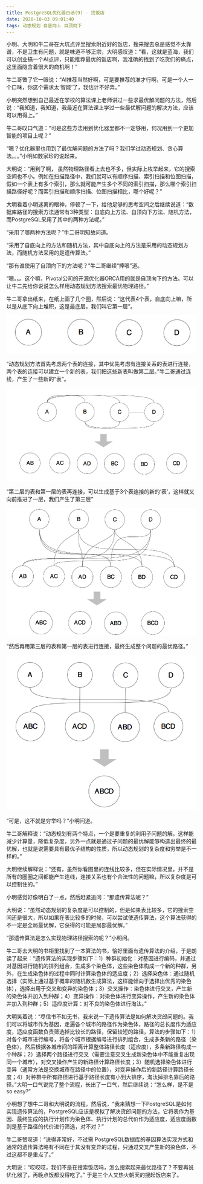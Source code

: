 ```yaml
---
title: PostgreSQL优化器白话(9) - 找饭店
date: 2020-10-03 09:01:40
tags: 动态规划 自底向上 自顶向下
---
```



小明、大明和牛二哥在大坑点评里搜索附近好的饭店，搜来搜去总是感觉不太靠谱，不是卫生有问题，就是味道不够正宗，大明感叹道：“看，这就是蓝海，我们可以创业搞一个AI点评，只能推荐最优的饭店啊，我准确的找到了吃货们的痛点，这里面隐含着很大的商机啊！”

牛二哥瞥了它一眼说：“AI推荐当然好啊，可是要推荐的准才行啊，可是一个人一个口味，你这个需求太‘智能’了，我估计不好弄。”

小明突然想到自己最近在学校的算法课上老师讲过一些求最优解问题的方法，然后说：“我知道，我知道，我最近在算法课上学过一些最优解问题的解决方法，应该可以用得上。”

<!-- more -->

牛二哥叹口气道：“可是这些方法用到优化器里都不一定够用，何况用到一个更加智能的项目上呢？”

“嗯？优化器里也用到了最优解问题的方法了吗？我们学过动态规划、贪心算法。。。”小明如数家珍的说起来。

大明说：“用到了啊， 虽然物理路径看上去也不多，但实际上枚举起来，它的搜索空间也不小。例如在扫描路径中，我们就可以有顺序扫描、索引扫描和位图扫描，假如一个表上有多个索引，那么就可能产生多个不同的索引扫描，那么哪个索引扫描路径好呢？而索引扫描和顺序扫描、位图扫描相比，哪个好呢？”

大明看着小明迷离的眼神，停顿了一下，给他足够的思考空间之后继续说道：“数据库路径的搜索方法通常有3种类型：自底向上方法、自顶向下方法、随机方法，而PostgreSQL采用了其中的两种方法呢。”

“采用了哪两种方法呢？”牛二哥明知故问道。

“采用了自底向上的方法和随机方法，其中自底向上的方法是采用的动态规划方法，而随机方法采用的是遗传算法。”

“那有谁使用了自顶向下的方法呢？”牛二哥继续“捧哏”道。

“嗯。。。这个嘛，Pivotal公司的开源优化器ORCA用的就是自顶向下的方法。可以让牛二先给你说说怎么样用动态规划方法搜索最优物理路径。”

牛二哥拿出纸来，在纸上画了几个圈，然后说：“这代表4个表，自底向上嘛，所以是从底下向上堆积，这是最底层，我们叫它第一层”。

![](./postgresql-optimizer-outline-9/1.png) 

“动态规划方法首先考虑两个表的连接，其中优先考虑有连接关系的表进行连接，两个表的连接可以建立一个新的表，我们把这些新表叫做第二层。”牛二哥通过连线，产生了一些新的“表”。

![](./postgresql-optimizer-outline-9/2.png) 

“第二层的表和第一层的表再连接，可以生成基于3个表连接的新的‘表’，这样就又向前推进了一层，我们产生了第三层”

![](./postgresql-optimizer-outline-9/3.png) 
 
“然后再用第三层的表和第一层的表进行连接，最终生成整个问题的最优路径。”

![](./postgresql-optimizer-outline-9/4.png) 
 
“可是，这不就是穷举吗？”小明问道。

牛二哥解释说：“动态规划有两个特点，一个是要重复的利用子问题的解，这样能减少计算量，降低复杂度，另外一点就是通过子问题的最优解能够构造出最终的最优解，也就是说需要具有最优子结构的性质，所以动态规划的复杂度和穷举是不一样的。”

大明继续解释说：“还有，虽然你看图里的连线比较多，但在实际情况里，并不是所有的圈圈之间都能产生连线，连接关系也有个合法性的问题嘛，所以复杂度是可以控制住的。”

小明感觉好像明白了一点，然后赶紧追问：“那遗传算法呢？”

大明说：“虽然动态规划的复杂度是可以控制的，但是如果表比较多，它的搜索空间还是很大，所以如果在表比较多的时候，可以尝试使遗传算法，这个算法获得的不一定是全局最优解，它获得的可能是局部最优解。”

“那遗传算法是怎么实现物理路径搜索的呢？”小明问。

牛二哥去大明的书柜里找到了一本算法的书，恰好里面有遗传算法的介绍，于是朗读了起来：“遗传算法的实现步骤如下：1）种群初始化：对基因进行编码，并通过对基因进行随机的排列组合，生成多个染色体，这些染色体构成一个新的种群，另外，在生成染色体的过程中同时计算染色体的适应度；2）选择染色体：通过随机选择（实际上通过基于概率的随机数生成算法，这样能倾向于选择出优秀的染色体），选择出用于交叉和变异的染色体；3）交叉操作：染色体进行交叉，产生新的染色体并加入到种群；4）变异操作：对染色体进行变异操作，产生新的染色体并加入到种群；5）适应度计算：对不良的染色体进行淘汰。”

大明笑着说：“尽信书不如无书，我来说一下遗传算法是如何解决货郎问题的。我们可以将城市作为基因，走遍各个城市的路径作为染色体，路径的总长度作为适应度，适应度函数负责筛选掉比较长的路径，保留较短的路径，算法的步骤如下：1）对各个城市进行编号，将各个城市根据编号进行排列组合，生成多条新的路径（染色体），然后根据各城市间的距离计算整体路径长度（适应度），多条新路径构成一个种群；2）选择两个路径进行交叉（需要注意交叉生成新染色体中不能重复出现同一个城市），对交叉操作产生的新路径计算路径长度；3）随机选择染色体进行变异（通常方法是交换城市在路径中的位置），对变异操作后的新路径计算路径长度；4）对种群中所有路径进行基于路径长度有小到大排序，淘汰掉排名靠后的路径。”大明一口气说完了整个流程，长出了一口气，然后继续说：“怎么样，是不是so easy?”

小明想了想牛二哥和大明说的流程，然后说，“我来猜想一下PostgreSQL是如何实现遗传算法的，PostgreSQL应该是模拟了解决货郎问题的方法，它将表作为基因、最终生成的执行计划作为染色体、执行计划的总代价作为适应度，适应度函数则是基于路径的代价进行筛选，对不对？”

牛二哥赞叹道：“说得非常好，不过需 PostgreSQL数据库的基因算法实现方式和通常的遗传算法略有不同在于其没有变异的过程，只通过交叉产生新的染色体，不过这都不是重点了。”

大明说：“哎哎哎，我们不是在搜索饭店吗，怎么搜索起来最优路径了？不要再说优化器了，再晚点饭都没得吃了。”
于是三个人又热火朝天的搜起饭店来了。


